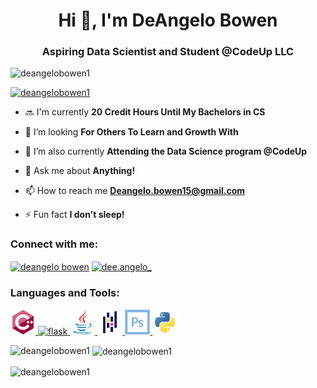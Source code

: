 <h1 align="center">Hi 👋, I'm DeAngelo Bowen</h1>
<h3 align="center">Aspiring Data Scientist and Student @CodeUp LLC</h3>

<p align="left"> <img src="https://komarev.com/ghpvc/?username=deangelobowen1&label=Profile%20views&color=0e75b6&style=flat" alt="deangelobowen1" /> </p>

<p align="left"> <a href="https://github.com/ryo-ma/github-profile-trophy"><img src="https://github-profile-trophy.vercel.app/?username=deangelobowen1" alt="deangelobowen1" /></a> </p>

- 🔜 I'm currently **20 Credit Hours Until My Bachelors in CS**

- 🎎 I’m looking **For Others To Learn and Growth With**

- 🤝 I’m also currently **Attending the Data Science program @CodeUp**

- 💬 Ask me about **Anything!**

- 📫 How to reach me **Deangelo.bowen15@gmail.com**

- ⚡ Fun fact **I don't sleep!**

<h3 align="left">Connect with me:</h3>
<p align="left">
<a href="https://fb.com/deangelo bowen" target="blank"><img align="center" src="https://raw.githubusercontent.com/rahuldkjain/github-profile-readme-generator/master/src/images/icons/Social/facebook.svg" alt="deangelo bowen" height="30" width="40" /></a>
<a href="https://instagram.com/dee.angelo_" target="blank"><img align="center" src="https://raw.githubusercontent.com/rahuldkjain/github-profile-readme-generator/master/src/images/icons/Social/instagram.svg" alt="dee.angelo_" height="30" width="40" /></a>
</p>

<h3 align="left">Languages and Tools:</h3>
<p align="left"> <a href="https://www.w3schools.com/cpp/" target="_blank" rel="noreferrer"> <img src="https://raw.githubusercontent.com/devicons/devicon/master/icons/cplusplus/cplusplus-original.svg" alt="cplusplus" width="40" height="40"/> </a> <a href="https://flask.palletsprojects.com/" target="_blank" rel="noreferrer"> <img src="https://www.vectorlogo.zone/logos/pocoo_flask/pocoo_flask-icon.svg" alt="flask" width="40" height="40"/> </a> <a href="https://www.java.com" target="_blank" rel="noreferrer"> <img src="https://raw.githubusercontent.com/devicons/devicon/master/icons/java/java-original.svg" alt="java" width="40" height="40"/> </a> <a href="https://pandas.pydata.org/" target="_blank" rel="noreferrer"> <img src="https://raw.githubusercontent.com/devicons/devicon/2ae2a900d2f041da66e950e4d48052658d850630/icons/pandas/pandas-original.svg" alt="pandas" width="40" height="40"/> </a> <a href="https://www.photoshop.com/en" target="_blank" rel="noreferrer"> <img src="https://raw.githubusercontent.com/devicons/devicon/master/icons/photoshop/photoshop-line.svg" alt="photoshop" width="40" height="40"/> </a> <a href="https://www.python.org" target="_blank" rel="noreferrer"> <img src="https://raw.githubusercontent.com/devicons/devicon/master/icons/python/python-original.svg" alt="python" width="40" height="40"/> </a> </p>

<p><img align="left" src="https://github-readme-stats.vercel.app/api/top-langs?username=deangelobowen1&show_icons=true&locale=en&layout=compact" alt="deangelobowen1" /></p>

<p>&nbsp;<img align="center" src="https://github-readme-stats.vercel.app/api?username=deangelobowen1&show_icons=true&locale=en" alt="deangelobowen1" /></p>

<p><img align="center" src="https://github-readme-streak-stats.herokuapp.com/?user=deangelobowen1&" alt="deangelobowen1" /></p>

